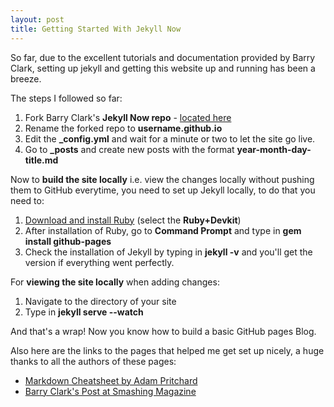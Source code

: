 ```yaml
---
layout: post
title: Getting Started With Jekyll Now
---
```


So far, due to the excellent tutorials and documentation provided by Barry Clark, setting up jekyll and getting this website up and running has been a breeze.

The steps I followed so far:
1.  Fork Barry Clark's **Jekyll Now repo** - [located here](https://github.com/barryclark/jekyll-now)
2.  Rename the forked repo to **username.github.io**
3.  Edit the **_config.yml** and wait for a minute or two to let the site go live.
4.  Go to **_posts** and create new posts with the format **year-month-day-title.md**

Now to **build the site locally** i.e. view the changes locally without pushing them to GitHub everytime, you need to set up Jekyll locally, to do that you need to:
1.  [Download and install Ruby](https://rubyinstaller.org/downloads/) (select the **Ruby+Devkit**)
2.  After installation of Ruby, go to **Command Prompt** and type in **gem install github-pages**
3.  Check the installation of Jekyll by typing in **jekyll -v** and you'll get the version if everything went perfectly.

For **viewing the site locally** when adding changes:
1.  Navigate to the directory of your site
2.  Type in **jekyll serve --watch**

And that's a wrap! Now you know how to build a basic GitHub pages Blog.

Also here are the links to the pages that helped me get set up nicely, a huge thanks to all the authors of these pages:
*   [Markdown Cheatsheet by Adam Pritchard](https://github.com/adam-p/markdown-here/wiki/Markdown-Cheatsheet)
*   [Barry Clark's Post at Smashing Magazine](https://www.smashingmagazine.com/2014/08/build-blog-jekyll-github-pages/)
